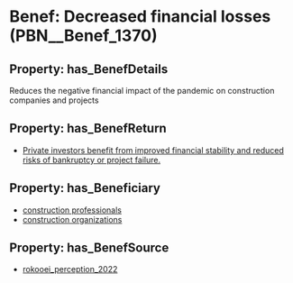 # Benef: __Decreased financial losses__ (PBN__Benef_1370)

## Property: has_BenefDetails

Reduces the negative financial impact of the pandemic on construction companies and projects

## Property: has_BenefReturn

* [Private investors benefit from improved financial stability and reduced risks of bankruptcy or project failure.](../BenefReturn/PBN__BenefReturn_1557)

## Property: has_Beneficiary

* [construction professionals](../Stakeholder/PBN__Stakeholder_529)
* [construction organizations](../Stakeholder/PBN__Stakeholder_530)

## Property: has_BenefSource

* [rokooei_perception_2022](../Article/PBN__Article_293)

